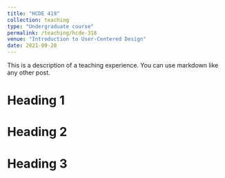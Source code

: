 ```yaml
---
title: "HCDE 419"
collection: teaching
type: "Undergraduate course"
permalink: /teaching/hcde-318
venue: "Introduction to User-Centered Design"
date: 2021-09-20
---
```


This is a description of a teaching experience. You can use markdown like any other post.

Heading 1
======

Heading 2
======

Heading 3
======
